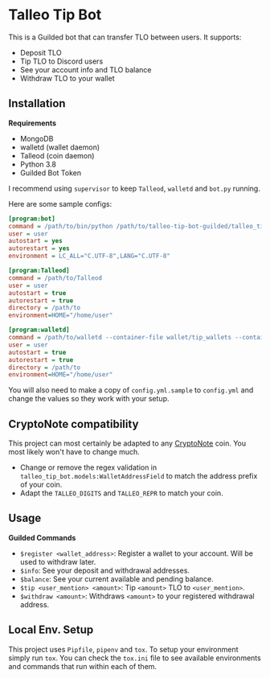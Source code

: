 # Talleo Tip Bot

This is a Guilded bot that can transfer TLO between users. It supports:

- Deposit TLO
- Tip TLO to Discord users
- See your account info and TLO balance
- Withdraw TLO to your wallet

## Installation

**Requirements**

- MongoDB
- walletd (wallet daemon)
- Talleod (coin daemon)
- Python 3.8
- Guilded Bot Token

I recommend using `supervisor` to keep `Talleod`, `walletd`
and `bot.py` running.

Here are some sample configs:

```ini
[program:bot]
command = /path/to/bin/python /path/to/talleo-tip-bot-guilded/talleo_tip_bot_guilded/bot.py --config /path/to/config.yml
user = user
autostart = yes
autorestart = yes
environment = LC_ALL="C.UTF-8",LANG="C.UTF-8"

[program:Talleod]
command = /path/to/Talleod
user = user
autostart = true
autorestart = true
directory = /path/to
environment=HOME="/home/user"

[program:walletd]
command = /path/to/walletd --container-file wallet/tip_wallets --container-password ****** --rpc-password ******
user = user
autostart = true
autorestart = true
directory = /path/to
environment=HOME="/home/user"
```

You will also need to make a copy of `config.yml.sample` to `config.yml` and
change the values so they work with your setup.

## CryptoNote compatibility

This project can most certainly be adapted to any
[CryptoNote](https://github.com/forknote/cryptonote-generator) coin.
You most likely won't have to change much.

- Change or remove the regex validation in `talleo_tip_bot.models:WalletAddressField`
to match the address prefix of your coin.
- Adapt the `TALLEO_DIGITS` and `TALLEO_REPR` to match your coin.

## Usage

**Guilded Commands**

- `$register <wallet_address>`: Register a wallet to your account.
Will be used to withdraw later.
- `$info`: See your deposit and withdrawal addresses.
- `$balance`: See your current available and pending balance.
- `$tip <user_mention> <amount>`: Tip `<amount>` TLO to `<user_mention>`.
- `$withdraw <amount>`: Withdraws `<amount>` to your registered
withdrawal address.

## Local Env. Setup

This project uses `Pipfile`, `pipenv` and `tox`. To setup your environment
simply run `tox`. You can check the `tox.ini` file to see available environments
and commands that run within each of them.
